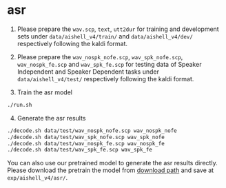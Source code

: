 # asr


1. Please prepare the `wav.scp`, `text`, `utt2dur` for training and development sets under `data/aishell_v4/train/` and `data/aishell_v4/dev/` respectively following the kaldi format.

2. Please prepare the `wav_nospk_nofe.scp`, `wav_spk_nofe.scp`, `wav_nospk_fe.scp` and `wav_spk_fe.scp` for testing data of Speaker Independent and Speaker Dependent tasks under `data/aishell_v4/test/` respectively following the kaldi format.

3. Train the asr model
```bash
./run.sh
```

4. Generate the asr results
```bash
./decode.sh data/test/wav_nospk_nofe.scp wav_nospk_nofe
./decode.sh data/test/wav_spk_nofe.scp wav_spk_nofe
./decode.sh data/test/wav_nospk_fe.scp wav_nospk_fe
./decode.sh data/test/wav_spk_fe.scp wav_spk_fe
```
You can also use our pretrained model to generate the asr results directly. Please download the pretrain the model from [download path](https://data-tx.oss-cn-hangzhou.aliyuncs.com/AISHELL-4-Code/best.pt.tar) and save at `exp/aishell_v4/asr/`.
